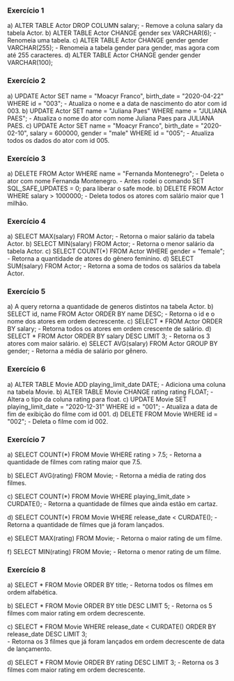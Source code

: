### Exercício 1
a) ALTER TABLE Actor DROP COLUMN salary;
    - Remove a coluna salary da tabela Actor.
b) ALTER TABLE Actor CHANGE gender sex VARCHAR(6);
    - Renomeia uma tabela.
c) ALTER TABLE Actor CHANGE gender gender VARCHAR(255);
    - Renomeia a tabela gender para gender, mas agora com até 255 caracteres.
d) ALTER TABLE Actor CHANGE gender gender VARCHAR(100);


### Exercício 2
a) UPDATE Actor SET name = "Moacyr Franco", birth_date = "2020-04-22" WHERE id = "003";
    - Atualiza o nome e a data de nascimento do ator com id 003.
b) UPDATE Actor SET name = "Juliana Paes" WHERE name = "JULIANA PAES";
    - Atualiza o nome do ator com nome Juliana Paes para JULIANA PAES.
c) UPDATE Actor 
    SET name = "Moacyr Franco", birth_date = "2020-02-10", salary = 600000, gender = "male"
    WHERE id = "005";
    - Atualiza todos os dados do ator com id 005.

### Exercício 3
a) DELETE FROM Actor WHERE name = "Fernanda Montenegro";
    - Deleta o ator com nome Fernanda Montenegro.
    - Antes rodei o comando SET SQL_SAFE_UPDATES = 0; para liberar o safe mode.
b) DELETE FROM Actor WHERE salary > 1000000;
    - Deleta todos os atores com salário maior que 1 milhão.

### Exercício 4
a) SELECT MAX(salary) FROM Actor;
    - Retorna o maior salário da tabela Actor.
b) SELECT MIN(salary) FROM Actor;
    - Retorna o menor salário da tabela Actor.
c) SELECT COUNT(*) FROM Actor WHERE gender = "female";
    - Retorna a quantidade de atores do gênero feminino.
d) SELECT SUM(salary) FROM Actor;
    - Retorna a soma de todos os salários da tabela Actor.

### Exercício 5
a) A query retorna a quantidade de generos distintos na tabela Actor.
b) SELECT id, name FROM Actor ORDER BY name DESC;
    - Retorna o id e o nome dos atores em ordem decrescente.
c) SELECT * FROM Actor ORDER BY salary;
    - Retorna todos os atores em ordem crescente de salário.
d) SELECT * FROM Actor ORDER BY salary DESC LIMIT 3;
    - Retorna os 3 atores com maior salário.
e) SELECT AVG(salary) FROM Actor GROUP BY gender;
    - Retorna a média de salário por gênero.

### Exercício 6
a) ALTER TABLE Movie ADD playing_limit_date DATE;
    - Adiciona uma coluna na tabela Movie.
b) ALTER TABLE Movie CHANGE rating rating FLOAT;
    - Altera o tipo da coluna rating para float.
c) UPDATE Movie SET playing_limit_date = "2020-12-31" WHERE id = "001";
    - Atualiza a data de fim de exibição do filme com id 001.
d) DELETE FROM Movie WHERE id = "002";
    - Deleta o filme com id 002.

### Exercício 7
a) SELECT COUNT(*) FROM Movie WHERE rating > 7.5;
    - Retorna a quantidade de filmes com rating maior que 7.5.

b) SELECT AVG(rating) FROM Movie;
    - Retorna a média de rating dos filmes.

c) SELECT COUNT(*) FROM Movie WHERE playing_limit_date > CURDATE();
    - Retorna a quantidade de filmes que ainda estão em cartaz.

d) SELECT COUNT(*) FROM Movie WHERE release_date < CURDATE();
    - Retorna a quantidade de filmes que já foram lançados.

e) SELECT MAX(rating) FROM Movie;
    - Retorna o maior rating de um filme.

f) SELECT MIN(rating) FROM Movie;
    - Retorna o menor rating de um filme.

### Exercício 8
a) SELECT * FROM Movie ORDER BY title;
    - Retorna todos os filmes em ordem alfabética.

b) SELECT * FROM Movie ORDER BY title DESC LIMIT 5;
    - Retorna os 5 filmes com maior rating em ordem decrescente.

c) SELECT * FROM Movie WHERE release_date < CURDATE() ORDER BY release_date DESC LIMIT 3;   
    - Retorna os 3 filmes que já foram lançados em ordem decrescente de data de lançamento.

d) SELECT * FROM Movie ORDER BY rating DESC LIMIT 3;
    - Retorna os 3 filmes com maior rating em ordem decrescente.

